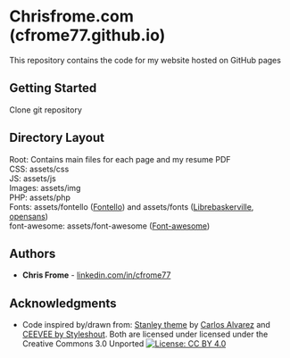 # Chrisfrome.com (cfrome77.github.io)

This repository contains the code for my website hosted on GitHub pages

## Getting Started

Clone git repository

## Directory Layout

Root: Contains main files for each page and my resume PDF
<br />
CSS: assets/css
<br />
JS: assets/js
<br />
Images: assets/img
<br />
PHP: assets/php
<br />
Fonts: assets/fontello ([Fontello](https://github.com/fontello/fontello)) and assets/fonts ([Librebaskerville](https://www.fontsquirrel.com/fonts/libre-baskerville), [opensans](https://fonts.google.com/specimen/Open+Sans)) 
<br />
font-awesome: assets/font-awesome ([Font-awesome](http://fontawesome.io/))

## Authors

* **Chris Frome** - [linkedin.com/in/cfrome77](https://linkedin.com/in/cfrome77)


## Acknowledgments

* Code inspired by/drawn from: [Stanley theme](http://blacktie.co/2014/01/stanley-freelancer-theme/) by [Carlos Alvarez](http://alvarez.is) and [CEEVEE by Styleshout](http://www.styleshout.com/free-templates/ceevee/). Both are licensed under licensed under the Creative Commons 3.0 Unported [![License: CC BY 4.0](https://img.shields.io/badge/License-CC%20BY%204.0-lightgrey.svg)](https://creativecommons.org/licenses/by/4.0/)
